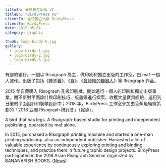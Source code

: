 ```yaml
---
titleZh: 雀仔獨立出版 VI
titleEn: "BirdyPress VI"
clientZh: 雀仔獨立出版 BirdyPress
clientEn: BirdyPress
date: 2015-05-04
category: graphic

thumb: logo-birdy-0.jpg
gallery:
  - logo-birdy-1.jpg
  - logo-birdy-2.jpg
  - logo-birdy-3.jpg
---
```


有腳的雀仔。一個以 Risograph 為主，做印刷和獨立出版的工作室，由 maf 一個人運作。出版了包括《[睡不著](https://maf-works.com/work/sleepless-risograph-zine)》、《[食](https://maf-works.com/work/eat-risograph-zine)》、《[會炒粉的機器人](https://maf-works.com/work/robot-fried-rice-noddle-risograph-zine)》等 Risograph 作品。

2015 年自費購入 Risograph 孔板印刷機，開始進行一個人的印刷和獨立出版事業。期不斷對平面設計與印刷技巧、版畫等進行探索，收穫大量寶貴經驗，運用到日後的平面設計和裝幀設計中；2018 年，BirdyPress 工作室參加由香蕉魚組織策劃的「2018 亞洲 Risograph 研討會」（[報導](https://read01.com/zh-hk/kEmm6o4.html)）。

<!-- lang -->

A bird that has legs. A Risograph-based studio for printing and independent publishing, operated by maf alone.

In 2015, purchased a Risograph printing machine and started a one-man printing workshop, also an independent publisher. Harvested a lot of valuable experience by continuously exploring printing and binding techniques, and practice them in future graphic design projects. BirdyPress participated in the 2018 Asian Risograph Seminar organized by BANANAFISH BOOKS. ([News](https://read01.com/zh-hk/kEmm6o4.html))
